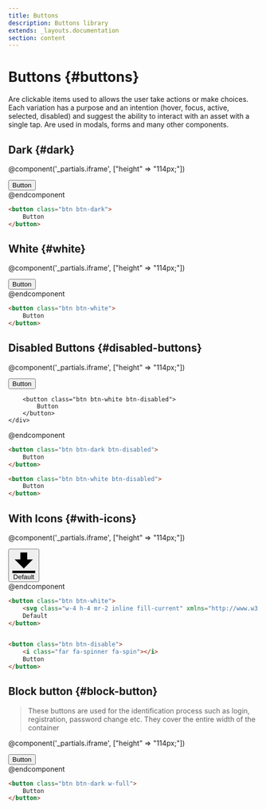```yaml
---
title: Buttons
description: Buttons library
extends: _layouts.documentation
section: content
---
```


# Buttons {#buttons}

Are clickable items used to allows the user take actions or make choices. Each variation has a purpose and an intention (hover, focus, active, selected, disabled) and suggest the ability to interact with an asset with a single tap. Are used in modals, forms and many other components.

## Dark {#dark}

@component('_partials.iframe', ["height" => "114px;"])
<div class="px-4 py-8 bg-white">
    <div class="max-w-3xl mx-auto space-y-4 flex flex-col items-center justify-start sm:space-y-0 sm:flex-row sm:items-end sm:justify-around">
        <button class="btn btn-dark">
            Button
        </button>
    </div>
</div>
@endcomponent

```html
<button class="btn btn-dark">
    Button
</button>
```

## White {#white}

@component('_partials.iframe', ["height" => "114px;"])
<div class="px-4 py-8 bg-white">
    <div class="max-w-3xl mx-auto space-y-4 flex flex-col items-center justify-start sm:space-y-0 sm:flex-row sm:items-end sm:justify-around">
        <button class="btn btn-white">
            Button
        </button>
    </div>
</div>
@endcomponent

```html
<button class="btn btn-white">
    Button
</button>
```

## Disabled Buttons {#disabled-buttons}

@component('_partials.iframe', ["height" => "114px;"])
<div class="px-4 py-8 bg-white">
    <div class="max-w-3xl mx-auto space-y-4 flex flex-col items-center justify-start sm:space-y-0 sm:flex-row sm:items-end sm:justify-around">
        <button class="btn btn-dark btn-disabled">
            Button
        </button>
        
        <button class="btn btn-white btn-disabled">
            Button
        </button>
    </div>
</div>
@endcomponent

```html
<button class="btn btn-dark btn-disabled">
    Button
</button>

<button class="btn btn-white btn-disabled">
    Button
</button>
```

## With Icons {#with-icons}

@component('_partials.iframe', ["height" => "114px;"])
<div class="px-4 py-8 bg-white">
    <div class="max-w-3xl mx-auto space-y-4 flex flex-col items-center justify-start sm:space-y-0 sm:flex-row sm:items-end sm:justify-around">
        <button class="btn btn-white">
            <svg class="w-4 h-4 mr-2 inline fill-current" xmlns="http://www.w3.org/2000/svg" viewBox="0 0 20 20"><path d="M13 8V2H7v6H2l8 8 8-8h-5zM0 18h20v2H0v-2z"/></svg>
            Default
        </button>
    </div>
</div>
@endcomponent

```html
<button class="btn btn-white">
    <svg class="w-4 h-4 mr-2 inline fill-current" xmlns="http://www.w3.org/2000/svg" viewBox="0 0 20 20"><path d="M13 8V2H7v6H2l8 8 8-8h-5zM0 18h20v2H0v-2z"/></svg>
    Default
</button>


<button class="btn btn-disable">
    <i class="far fa-spinner fa-spin"></i>
    Button
</button>
```

## Block button {#block-button}

>These buttons are used for the identification process such as login, registration, password change etc. They cover the entire width of the container

@component('_partials.iframe', ["height" => "114px;"])
<div class="px-4 py-8 bg-white">
    <div class="max-w-xl mx-auto space-y-4 flex flex-col items-center justify-start sm:space-y-0 sm:flex-row sm:items-end sm:justify-around">
        <button class="btn btn-dark w-full">
            Button
        </button>
    </div>
</div>
@endcomponent

```html
<button class="btn btn-dark w-full">
    Button
</button>
```
